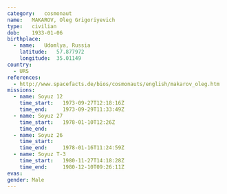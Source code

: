 ```yaml
---
category:	cosmonaut
name:	MAKAROV, Oleg Grigoriyevich 
type:	civilian
dob:	1933-01-06
birthplace:
  - name:	Udomlya, Russia
    latitude:	57.877972
    longitude:	35.01149
country:
  - URS
references:
  - http://www.spacefacts.de/bios/cosmonauts/english/makarov_oleg.htm
missions:
  - name: Soyuz 12
    time_start:   1973-09-27T12:18:16Z
    time_end:     1973-09-29T11:33:49Z
  - name: Soyuz 27
    time_start:   1978-01-10T12:26Z
    time_end:     
  - name: Soyuz 26
    time_start:   
    time_end:     1978-01-16T11:24:59Z
  - name: Soyuz T-3
    time_start:   1980-11-27T14:18:28Z
    time_end:     1980-12-10T09:26:11Z
evas:
gender:	Male
---
```

